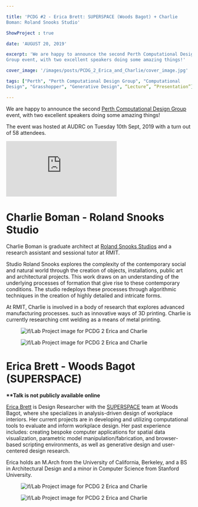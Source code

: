 ```yaml
---

title: 'PCDG #2 - Erica Brett: SUPERSPACE (Woods Bagot) + Charlie
Boman: Roland Snooks Studio'

ShowProject : true

date: 'AUGUST 20, 2019'

excerpt: 'We are happy to announce the second Perth Computational Design
Group event, with two excellent speakers doing some amazing things!'

cover_image: '/images/posts/PCDG_2_Erica_and_Charlie/cover_image.jpg' 

tags: ["Perth", "Perth Computational Design Group", "Computational
Design", "Grasshopper", "Generative Design", “Lecture”, “Presentation”]

---
```


We are happy to announce the second [Perth Computational Design
Group](https://www.meetup.com/Perth-Computational-Design-Group/events/263964051/)
event, with two excellent speakers doing some amazing things!

The event was hosted at AUDRC on Tuesday 10th Sept, 2019 with a turn out
of 58 attendees.

<div >
	<iframe class="VideoMD"  src="https://www.youtube.com/embed/9ZPYwEEeB1I" title="If/Lab YouTube Video Player" frameborder="0" allow="accelerometer; autoplay; clipboard-write; encrypted-media; gyroscope; picture-in-picture" allowfullscreen></iframe>
</div>

# **Charlie Boman - Roland Snooks Studio** 

Charlie Boman is graduate architect at [Roland Snooks
Studios](http://www.rolandsnooks.com/) and a research assistant and
sessional tutor at RMIT.

Studio Roland Snooks explores the complexity of the contemporary social
and natural world through the creation of objects, installations, public
art and architectural projects. This work draws on an understanding of
the underlying processes of formation that give rise to these
contemporary conditions. The studio redeploys these processes through
algorithmic techniques in the creation of highly detailed and intricate
forms.

At RMIT, Charlie is involved in a body of research that explores
advanced manufacturing processes. such as innovative ways of 3D
printing. Charlie is currently researching cmt welding as a means of
metal printing.

<figure  class="mx-auto w-full ">
	<img src="/images/posts/PCDG_2_Erica_and_Charlie/PCDG_2_Erica_and_Charlie_2.jpg" class="mx-auto w-full object-cover m-0" alt="if/Lab Project image for PCDG 2 Erica and Charlie" />
</figure>

<figure  class="mx-auto w-full ">
	<img src="/images/posts/PCDG_2_Erica_and_Charlie/PCDG_2_Erica_and_Charlie_3.jpg" class="mx-auto w-full object-cover m-0" alt="if/Lab Project image for PCDG 2 Erica and Charlie" />
</figure>

# **Erica Brett - Woods Bagot (SUPERSPACE)**

**\*\*Talk is not publicly available online**

[Erica Brett](https://www.linkedin.com/in/erica-brett-281a271b/) is
Design Researcher with the [SUPERSPACE](https://superspace.agency/) team
at Woods Bagot, where she specializes in analysis-driven design of
workplace interiors. Her current projects are in developing and
utilizing computational tools to evaluate and inform workplace design.
Her past experience includes: creating bespoke computer applications for
spatial data visualization, parametric model manipulation/fabrication,
and browser-based scripting environments, as well as generative design
and user-centered design research.

Erica holds an M.Arch from the University of California, Berkeley, and a
BS in Architectural Design and a minor in Computer Science from Stanford
University.

<figure  class="mx-auto w-full ">
	<img src="/images/posts/PCDG_2_Erica_and_Charlie/PCDG_2_Erica_and_Charlie_4.jpg" class="mx-auto w-full object-cover m-0" alt="if/Lab Project image for PCDG 2 Erica and Charlie" />
</figure>

<figure  class="mx-auto w-full ">
	<img src="/images/posts/PCDG_2_Erica_and_Charlie/PCDG_2_Erica_and_Charlie_5.jpg" class="mx-auto w-full object-cover m-0" alt="if/Lab Project image for PCDG 2 Erica and Charlie" />
</figure>
